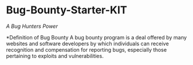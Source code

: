 # Bug-Bounty-Starter-KIT
*A Bug Hunters Power*

*Definition of Bug Bounty 
A bug bounty program is a deal offered by many websites and software developers by which individuals can receive recognition and compensation for reporting bugs, especially those pertaining to exploits and vulnerabilities.

